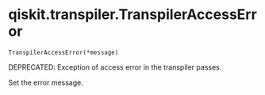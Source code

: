 # qiskit.transpiler.TranspilerAccessError

`TranspilerAccessError(*message)`

DEPRECATED: Exception of access error in the transpiler passes.

Set the error message.
